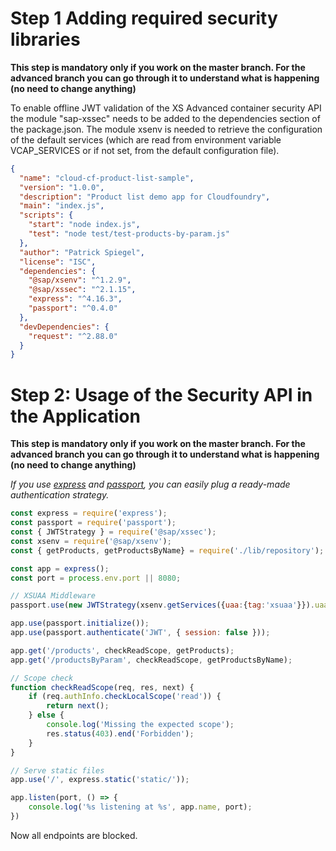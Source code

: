 # Step 1 Adding required security libraries

**This step is mandatory only if you work on the master branch. For the advanced branch you can go through it to understand what is happening (no need to change anything)**

To enable offline JWT validation of the XS Advanced container security API the module "sap-xssec" needs to be added to the dependencies section of the package.json.
The module xsenv is needed to retrieve the configuration of the default services (which are read from environment variable VCAP_SERVICES or if not set, from the default configuration file).

```json
{
  "name": "cloud-cf-product-list-sample",
  "version": "1.0.0",
  "description": "Product list demo app for Cloudfoundry",
  "main": "index.js",
  "scripts": {
    "start": "node index.js",
    "test": "node test/test-products-by-param.js"
  },
  "author": "Patrick Spiegel",
  "license": "ISC",
  "dependencies": {
    "@sap/xsenv": "^1.2.9",
    "@sap/xssec": "^2.1.15",
    "express": "^4.16.3",
    "passport": "^0.4.0"
  },
  "devDependencies": {
    "request": "^2.88.0"
  }
}
```



# Step 2: Usage of the Security API in the Application
**This step is mandatory only if you work on the master branch. For the advanced branch you can go through it to understand what is happening (no need to change anything)**

*If you use [express](https://www.npmjs.com/package/express) and [passport](https://www.npmjs.com/package/passport), you can easily plug a ready-made authentication strategy.*

```js
const express = require('express');
const passport = require('passport');
const { JWTStrategy } = require('@sap/xssec');
const xsenv = require('@sap/xsenv');
const { getProducts, getProductsByName} = require('./lib/repository');

const app = express();
const port = process.env.port || 8080;

// XSUAA Middleware
passport.use(new JWTStrategy(xsenv.getServices({uaa:{tag:'xsuaa'}}).uaa));

app.use(passport.initialize());
app.use(passport.authenticate('JWT', { session: false }));

app.get('/products', checkReadScope, getProducts);
app.get('/productsByParam', checkReadScope, getProductsByName);

// Scope check
function checkReadScope(req, res, next) {
	if (req.authInfo.checkLocalScope('read')) {
		return next();
	} else {
    	console.log('Missing the expected scope');
    	res.status(403).end('Forbidden');
	}
}

// Serve static files
app.use('/', express.static('static/'));

app.listen(port, () => {
	console.log('%s listening at %s', app.name, port);
})
```

Now all endpoints are blocked.
